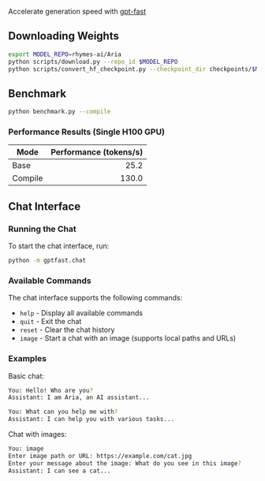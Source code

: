Accelerate generation speed with [gpt-fast](https://github.com/pytorch-labs/gpt-fast)

## Downloading Weights

```bash
export MODEL_REPO=rhymes-ai/Aria
python scripts/download.py --repo_id $MODEL_REPO
python scripts/convert_hf_checkpoint.py --checkpoint_dir checkpoints/$MODEL_REPO
```

## Benchmark

```bash
python benchmark.py --compile
```

### Performance Results (Single H100 GPU)

| Mode    | Performance (tokens/s) |
|---------|----------------------:|
| Base    | 25.2                  |
| Compile | 130.0                 |

## Chat Interface

### Running the Chat

To start the chat interface, run:

```bash
python -m gptfast.chat
```

### Available Commands

The chat interface supports the following commands:

- `help` - Display all available commands
- `quit` - Exit the chat
- `reset` - Clear the chat history
- `image` - Start a chat with an image (supports local paths and URLs)

### Examples

Basic chat:
```bash
You: Hello! Who are you?
Assistant: I am Aria, an AI assistant...

You: What can you help me with?
Assistant: I can help you with various tasks...
```

Chat with images:
```bash
You: image
Enter image path or URL: https://example.com/cat.jpg
Enter your message about the image: What do you see in this image?
Assistant: I can see a cat...
```
